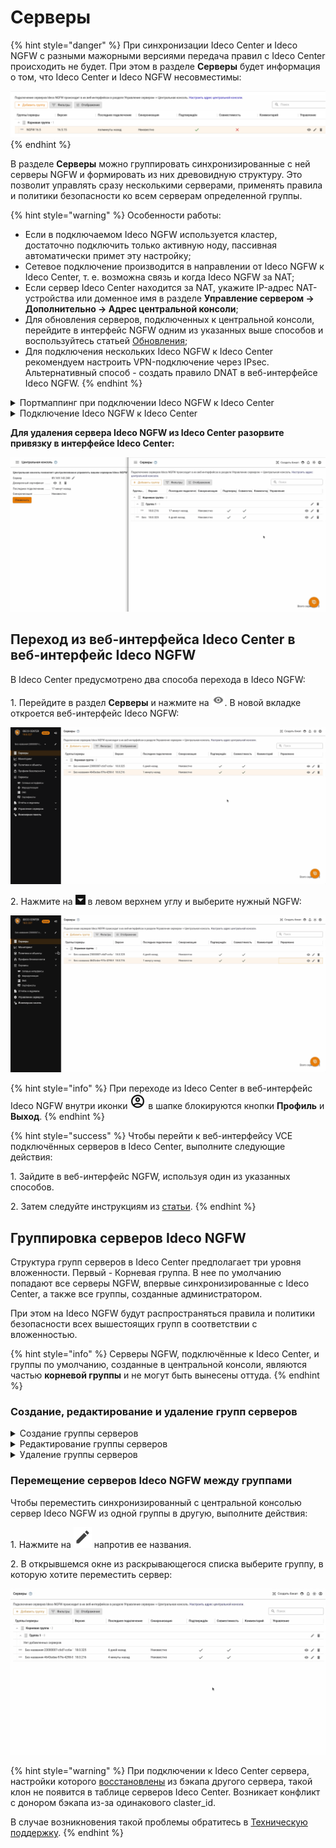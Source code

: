 # Серверы

{% hint style="danger" %}
При синхронизации Ideco Center и Ideco NGFW с разными мажорными версиями передача правил с Ideco Center происходить не будет. При этом в разделе **Серверы** будет информация о том, что Ideco Center и Ideco NGFW несовместимы:

<img src="/.gitbook/assets/servers1.png" alt="" data-size="original">
{% endhint %}

В разделе **Серверы** можно группировать синхронизированные с ней серверы NGFW и формировать из них древовидную структуру. Это позволит управлять сразу несколькими серверами, применять правила и политики безопасности ко всем серверам определенной группы.

{% hint style="warning" %}
Особенности работы:

* Если в подключаемом Ideco NGFW используется кластер, достаточно подключить только активную ноду, пассивная автоматически примет эту настройку;
* Сетевое подключение производится в направлении от Ideco NGFW к Ideco Center, т. е. возможна связь и когда Ideco NGFW за NAT;
* Если сервер Ideco Center находится за NAT, укажите IP-адрес NAT-устройства или доменное имя в разделе **Управление сервером -> Дополнительно -> Адрес центральной консоли**;
* Для обновления серверов, подключенных к центральной консоли, перейдите в интерфейс NGFW одним из указанных выше способов и воспользуйтесь статьей [Обновления](/settings/server-management/server-update.md);
* Для подключения нескольких Ideco NGFW к Ideco Center рекомендуем настроить VPN-подключение через IPsec. Альтернативный способ - создать правило DNAT в веб-интерфейсе Ideco NGFW.
{% endhint %}

<details>

<summary>Портмаппинг при подключении Ideco NGFW к Ideco Center</summary>

Проброс портов для подключения нескольких Ideco NGFW к Ideco Center осуществляется при отсутствии VPN-подключения между офисами. В этом случае вместо подключения по IPsec настраивается перенаправление портов. Для настройки нужно создать правило DNAT в веб-интерфейсе Ideco NGFW, через который Ideco Center выходит в интернет:

![](/.gitbook/assets/dnat1.png)

* **Назначение источника** - внешний IP-адрес Ideco NGFW;
* **Сменить IP-адрес назначения** - внутренний IP-адрес Ideco Center;
* **Порт** - только порт 3151.

При применении настроенного правила трафик проходит в локальную сеть через внешний интерфейс и перенаправляется в Ideco Center. При получении трафика Ideco Center отправляет подтверждение.

</details>

<details>

<summary>Подключение Ideco NGFW к Ideco Center</summary>

1\. Перейдите в раздел **Управление сервером -> Центральная консоль**;

2\. Введите IP-адрес или доменное имя в строке **Сервер центральной консоли** и нажмите **Подключить**:

![](/.gitbook/assets/servers2.png)

Если вместо доменного имени указан IP-адрес Ideco Center, загрузите корневой сертификат Ideco Center в Ideco NGFW:

![](/.gitbook/assets/servers3.png)

Скачать корневой сертификат можно в Ideco Center, раздел **Сервисы -> Сертификаты**.

3\. В интерфейсе Ideco Center перейдите в раздел **Серверы** и подтвердите подключение кнопкой ![](/.gitbook/assets/icon-yes.png).

![](/.gitbook/assets/servers4.png)

</details>

**Для удаления сервера Ideco NGFW из Ideco Center разорвите привязку в интерфейсе Ideco Center:**

![](/.gitbook/assets/servers.gif)

<!-- Для этого в таблице **Серверы** в столбце **Управление** напротив нужного сервера выберите ![](/.gitbook/assets/icon-delete1.png) и подтвердите выбор. -->

## Переход из веб-интерфейса Ideco Center в веб-интерфейс Ideco NGFW

В Ideco Center предусмотрено два способа перехода в Ideco NGFW:

1\. Перейдите в раздел **Серверы** и нажмите на ![](/.gitbook/assets/icon-eye.png). В новой вкладке откроется веб-интерфейс Ideco NGFW:

![](/.gitbook/assets/servers9.gif)

2\. Нажмите на ![](/.gitbook/assets/icon-cc.png) в левом верхнем углу и выберите нужный NGFW:

![](/.gitbook/assets/servers10.gif)

{% hint style="info" %}
При переходе из Ideco Center в веб-интерфейс Ideco NGFW внутри иконки ![](/.gitbook/assets/icon-administrator.png) в шапке блокируются кнопки **Профиль** и **Выход**.
{% endhint %}

{% hint style="success" %}
Чтобы перейти к веб-интерфейсу VCE подключённых серверов в Ideco Center, выполните следующие действия:

1\. Зайдите в веб-интерфейс NGFW, используя один из указанных способов.

2\. Затем следуйте инструкциям из [статьи](/settings/server-management/vce.md#переход-в-веб-интерфейс-виртуального-сервера).
{% endhint %}

## Группировка серверов Ideco NGFW

Структура групп серверов в Ideco Center предполагает три уровня вложенности. Первый - Корневая группа. В нее по умолчанию попадают все серверы NGFW, впервые синхронизированные с Ideco Center, а также все группы, созданные администратором.

При этом на Ideco NGFW будут распространяться правила и политики безопасности всех вышестоящих групп в соответствии с вложенностью.

{% hint style="info" %}
Серверы NGFW, подключённые к Ideco Center, и группы по умолчанию, созданные в центральной консоли, являются частью **корневой группы** и не могут быть вынесены оттуда.
{% endhint %}

### Создание, редактирование и удаление групп серверов

<details>

<summary>Создание группы серверов</summary>

1\. Перейдите в раздел **Серверы** и нажмите **Добавить группу**.

2\. В открывшемся окне заполните **Название группы** и выберите родительскую группу из раскрывающегося списка (если это первая создаваемая группа, в нем будет только Корневая группа):

![](/.gitbook/assets/servers5.gif)

3\. Нажмите **Сохранить**.

</details>

<details>

<summary>Редактирование группы серверов</summary>

1\. Нажмите на ![](/.gitbook/assets/icon-edit.png) напротив ее названия.

2\. В открывшемся окне можно изменить название и родительскую группу:

![](/.gitbook/assets/servers6.png)

</details>

<details>

<summary>Удаление группы серверов</summary>

Чтобы удалить группу серверов, нажмите на ![](/.gitbook/assets/delete-icon.png). Если в удаленной группе были серверы, то они переместятся в **Корневую группу** (удалить или отредактировать **Корневую группу** нельзя):

![](/.gitbook/assets/servers7.gif)

</details>

### Перемещение серверов Ideco NGFW между группами

Чтобы переместить синхронизированный с центральной консолью сервер Ideco NGFW из одной группы в другую, выполните действия:

1\. Нажмите на ![](/.gitbook/assets/icon-edit.png) напротив ее названия.

2\. В открывшемся окне из раскрывающегося списка выберите группу, в которую хотите переместить сервер:

![](/.gitbook/assets/servers8.gif)

{% hint style="warning" %}
При подключении к Ideco Center сервера, настройки которого [восстановлены](/recipes/popular-recipes/transferring-data-to-another-server.md) из бэкапа другого сервера, такой клон не появится в таблице серверов Ideco Center. Возникает конфликт с донором бэкапа из-за одинакового claster\_id.

В случае возникновения такой проблемы обратитесь в [Техническую поддержку](/general/technical-support.md).
{% endhint %}